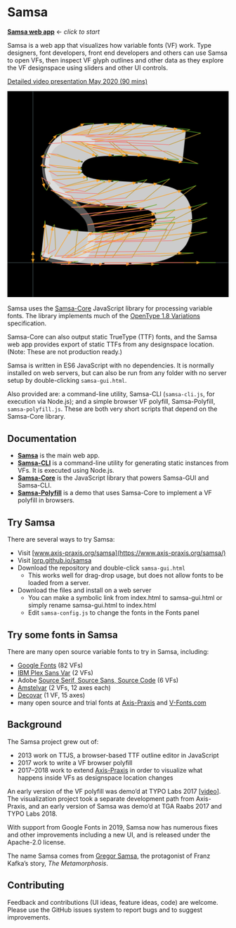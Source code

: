 # Samsa

[**Samsa web app**](https://lorp.github.io/samsa/src/samsa-gui.html) ← _click to start_

Samsa is a web app that visualizes how variable fonts (VF) work. Type designers, font developers, front end developers and others can use Samsa to open VFs, then inspect VF glyph outlines and other data as they explore the VF designspace using sliders and other UI controls.

[Detailed video presentation May 2020 (90 mins)](https://www.youtube.com/watch?v=T75bZ7ooiFQ)

![Mutator](screenshots/20191119%20Mutator%20S.png?raw=true)

Samsa uses the [Samsa-Core](docs/samsa-core.md) JavaScript library for processing variable fonts. The library implements much of the [OpenType 1.8 Variations](https://docs.microsoft.com/en-us/typography/opentype/spec/otvaroverview) specification.

Samsa-Core can also output static TrueType (TTF) fonts, and the Samsa web app provides export of static TTFs from any designspace location. (Note: These are not production ready.)

Samsa is written in ES6 JavaScript with no dependencies. It is normally installed on web servers, but can also be run from any folder with no server setup by double-clicking `samsa-gui.html`.

Also provided are: a command-line utility, Samsa-CLI (`samsa-cli.js`, for execution via Node.js); and a simple browser VF polyfill, Samsa-Polyfill, `samsa-polyfill.js`. These are both very short scripts that depend on the Samsa-Core library.

## Documentation

* [**Samsa**](docs/samsa-gui.md) is the main web app.
* [**Samsa-CLI**](docs/samsa-cli.md) is a command-line utility for generating static instances from VFs. It is executed using Node.js.
* [**Samsa-Core**](docs/samsa-core.md) is the JavaScript library that powers Samsa-GUI and Samsa-CLI.
* [**Samsa-Polyfill**](docs/samsa-polyfill.md) is a demo that uses Samsa-Core to implement a VF polyfill in browsers.

## Try Samsa

There are several ways to try Samsa:

* Visit [www.axis-praxis.org/samsa](https://www.axis-praxis.org/samsa/)
* Visit [lorp.github.io/samsa](https://lorp.github.io/samsa/src/samsa-gui.html)
* Download the repository and double-click `samsa-gui.html`
	* This works well for drag-drop usage, but does not allow fonts to be loaded from a server.
* Download the files and install on a web server
	* You can make a symbolic link from index.html to samsa-gui.html or simply rename samsa-gui.html to index.html
	* Edit `samsa-config.js` to change the fonts in the Fonts panel
	
## Try some fonts in Samsa

There are many open source variable fonts to try in Samsa, including:
* [Google Fonts](https://fonts.google.com/?vfonly=true) (82 VFs)
* [IBM Plex Sans Var](https://github.com/IBM/plex/tree/master/IBM-Plex-Sans-Variable) (2 VFs)
* Adobe [Source Serif, Source Sans, Source Code](https://github.com/adobe-fonts) (6 VFs)
* [Amstelvar](https://github.com/TypeNetwork/Amstelvar/) (2 VFs, 12 axes each)
* [Decovar](https://github.com/TypeNetwork/Decovar/) (1 VF, 15 axes)
* many open source and trial fonts at [Axis-Praxis](https://www.axis-praxis.org) and [V-Fonts.com](https://v-fonts.com/)

## Background

The Samsa project grew out of:

* 2013 work on TTJS, a browser-based TTF outline editor in JavaScript
* 2017 work to write a VF browser polyfill
* 2017–2018 work to extend [Axis-Praxis](https://www.axis-praxis.org) in order to visualize what happens inside VFs as designspace location changes

An early version of the VF polyfill was demo’d at TYPO Labs 2017 [[video](https://www.youtube.com/watch?v=16QIZrRxafY&t=45m16s)]. The visualization project took a separate development path from Axis-Praxis, and an early version of Samsa was demo’d at TGA Raabs 2017 and TYPO Labs 2018.

With support from Google Fonts in 2019, Samsa now has numerous fixes and other improvements including a new UI, and is released under the Apache-2.0 license.

The name Samsa comes from [Gregor Samsa](https://en.wikipedia.org/wiki/The_Metamorphosis#Gregor_Samsa), the protagonist of Franz Kafka’s story, *The Metamorphosis*.

	
## Contributing

Feedback and contributions (UI ideas, feature ideas, code) are welcome. Please use the GitHub issues system to report bugs and to suggest improvements.
